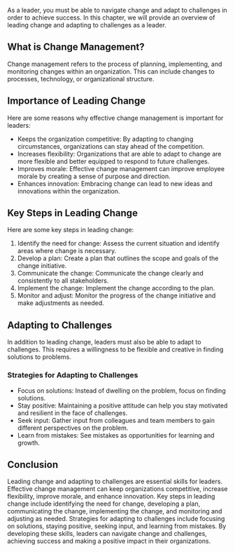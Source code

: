 
As a leader, you must be able to navigate change and adapt to challenges in order to achieve success. In this chapter, we will provide an overview of leading change and adapting to challenges as a leader.

What is Change Management?
--------------------------

Change management refers to the process of planning, implementing, and monitoring changes within an organization. This can include changes to processes, technology, or organizational structure.

Importance of Leading Change
----------------------------

Here are some reasons why effective change management is important for leaders:

* Keeps the organization competitive: By adapting to changing circumstances, organizations can stay ahead of the competition.
* Increases flexibility: Organizations that are able to adapt to change are more flexible and better equipped to respond to future challenges.
* Improves morale: Effective change management can improve employee morale by creating a sense of purpose and direction.
* Enhances innovation: Embracing change can lead to new ideas and innovations within the organization.

Key Steps in Leading Change
---------------------------

Here are some key steps in leading change:

1. Identify the need for change: Assess the current situation and identify areas where change is necessary.
2. Develop a plan: Create a plan that outlines the scope and goals of the change initiative.
3. Communicate the change: Communicate the change clearly and consistently to all stakeholders.
4. Implement the change: Implement the change according to the plan.
5. Monitor and adjust: Monitor the progress of the change initiative and make adjustments as needed.

Adapting to Challenges
----------------------

In addition to leading change, leaders must also be able to adapt to challenges. This requires a willingness to be flexible and creative in finding solutions to problems.

### Strategies for Adapting to Challenges

* Focus on solutions: Instead of dwelling on the problem, focus on finding solutions.
* Stay positive: Maintaining a positive attitude can help you stay motivated and resilient in the face of challenges.
* Seek input: Gather input from colleagues and team members to gain different perspectives on the problem.
* Learn from mistakes: See mistakes as opportunities for learning and growth.

Conclusion
----------

Leading change and adapting to challenges are essential skills for leaders. Effective change management can keep organizations competitive, increase flexibility, improve morale, and enhance innovation. Key steps in leading change include identifying the need for change, developing a plan, communicating the change, implementing the change, and monitoring and adjusting as needed. Strategies for adapting to challenges include focusing on solutions, staying positive, seeking input, and learning from mistakes. By developing these skills, leaders can navigate change and challenges, achieving success and making a positive impact in their organizations.
